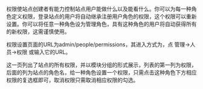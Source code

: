 权限使站点创建者有能力控制站点用户能做什么以及能看什么。你可以为每一种角色定义权限，登录站点的用户将自动继承注册用户角色的权限，这个权限可以重新设置。你可以将任意一种角色设为管理角色，具有这种角色的用户将自动获得所有的新权限，这需谨慎使用。

权限设置页面的URL为admin/people/permissions，其进入方式为，点 管理->人员->权限 或输入它的URL。

这一页列出了站点的所有权限，并以模块分组的形式展示，列表的第一列为权限，后面的列为站点的角色名，给一种角色设置一个权限，只需点击这种角色下方相应权限的复选框即可，取消权限只需取消相应权限的勾选。
